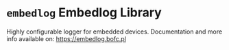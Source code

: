 `embedlog` Embedlog Library
===========================

Highly configurable logger for embedded devices. Documentation and more
info available on: <https://embedlog.bofc.pl>
